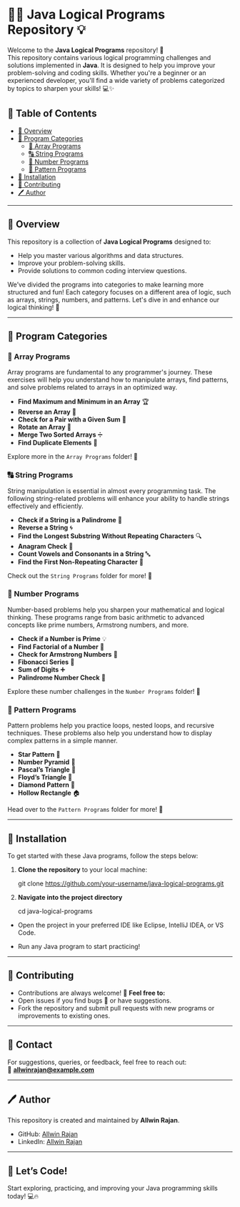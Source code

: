 # 🧑‍💻 Java Logical Programs Repository 💡

Welcome to the **Java Logical Programs** repository! 🚀  
This repository contains various logical programming challenges and solutions implemented in **Java**. It is designed to help you improve your problem-solving and coding skills. Whether you're a beginner or an experienced developer, you'll find a wide variety of problems categorized by topics to sharpen your skills! 💻✨

## 🚀 Table of Contents

- [📌 Overview](#-overview)
- [🧠 Program Categories](#-program-categories)
  - [🔢 Array Programs](#-array-programs)
  - [🔠 String Programs](#-string-programs)
  - [💯 Number Programs](#-number-programs)
  - [🔲 Pattern Programs](#-pattern-programs)
- [🔧 Installation](#-installation)
- [💬 Contributing](#-contributing)
- [🖊️ Author](#-author)

---

## 📌 Overview

This repository is a collection of **Java Logical Programs** designed to:
- Help you master various algorithms and data structures.
- Improve your problem-solving skills.
- Provide solutions to common coding interview questions.

We’ve divided the programs into categories to make learning more structured and fun! Each category focuses on a different area of logic, such as arrays, strings, numbers, and patterns. Let's dive in and enhance our logical thinking! 🚀

---

## 🧠 Program Categories

### 🔢 Array Programs
Array programs are fundamental to any programmer's journey. These exercises will help you understand how to manipulate arrays, find patterns, and solve problems related to arrays in an optimized way.

- **Find Maximum and Minimum in an Array** 🏆
- **Reverse an Array** 🔄
- **Check for a Pair with a Given Sum** 🔎
- **Rotate an Array** 🔄
- **Merge Two Sorted Arrays** ➗
- **Find Duplicate Elements** 🔁
  
Explore more in the `Array Programs` folder! 📁

### 🔠 String Programs
String manipulation is essential in almost every programming task. The following string-related problems will enhance your ability to handle strings effectively and efficiently.

- **Check if a String is a Palindrome** 🔄
- **Reverse a String** 🌀
- **Find the Longest Substring Without Repeating Characters** 🔍
- **Anagram Check** 💬
- **Count Vowels and Consonants in a String** 🔤
- **Find the First Non-Repeating Character** 🔑

Check out the `String Programs` folder for more! 📁

### 💯 Number Programs
Number-based problems help you sharpen your mathematical and logical thinking. These programs range from basic arithmetic to advanced concepts like prime numbers, Armstrong numbers, and more.

- **Check if a Number is Prime** 💡
- **Find Factorial of a Number** 🔢
- **Check for Armstrong Numbers** 🔢
- **Fibonacci Series** 🔢
- **Sum of Digits** ➕
- **Palindrome Number Check** 🔄

Explore these number challenges in the `Number Programs` folder! 📁

### 🔲 Pattern Programs
Pattern problems help you practice loops, nested loops, and recursive techniques. These problems also help you understand how to display complex patterns in a simple manner.

- **Star Pattern** 🌟
- **Number Pyramid** 🔺
- **Pascal’s Triangle** 🔻
- **Floyd’s Triangle** 🔶
- **Diamond Pattern** 💎
- **Hollow Rectangle** 🏠

Head over to the `Pattern Programs` folder for more! 📁

---

## 🔧 Installation

To get started with these Java programs, follow the steps below:

1. **Clone the repository** to your local machine:

   git clone https://github.com/your-username/java-logical-programs.git
2. **Navigate into the project directory**

   cd java-logical-programs

- Open the project in your preferred IDE like Eclipse, IntelliJ IDEA, or VS Code.

- Run any Java program to start practicing!

---

## 💬 Contributing
- Contributions are always welcome! 🤝
 **Feel free to:**
- Open issues if you find bugs 🐛 or have suggestions.
- Fork the repository and submit pull requests with new programs or improvements to existing ones.

--- 


## 📧 Contact
For suggestions, queries, or feedback, feel free to reach out:  
📩 **[allwinrajan@example.com](mailto:allwinrajan@example.com)**  

---

## 🖊️ Author
This repository is created and maintained by **Allwin Rajan**.  
- GitHub: [Allwin Rajan](https://github.com/allwinrajan)  
- LinkedIn: [Allwin Rajan](https://linkedin.com/in/allwinrajan)  

---

## 🎯 Let’s Code!
Start exploring, practicing, and improving your Java programming skills today! 💻🔥
